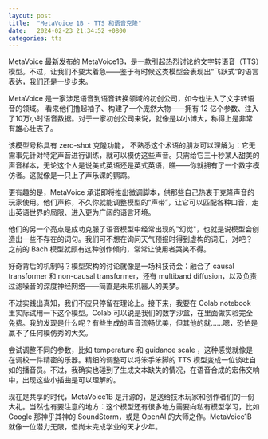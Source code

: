 ```yaml
---
layout: post
title:  "MetaVoice 1B - TTS 和语音克隆"
date:   2024-02-23 21:34:52 +0800
categories: tts
---
```


MetaVoice 最新发布的 MetaVoice1B，是一款引起热烈讨论的文字转语音（TTS）模型。不过，让我们不要太着急——鉴于有时候这类模型会表现出“飞跃式”的语言表达，我们还是一步步来。

MetaVoice 是一家涉足语音到语音转换领域的初创公司，如今也进入了文字转语音的领域。 看来他们撸起袖子、构建了一个庞然大物——拥有 12 亿个参数、注入了10万小时语音数据。对于一家初创公司来说，就像是以小博大，称得上是非常有雄心壮志了。

该模型号称具有 zero-shot 克隆功能， 不熟悉这个术语的朋友可以理解为：它无需事先针对特定声音进行训练，就可以模仿这些声音。只需给它三十秒某人甜美的声音样本，无论这个人是说美式英语还是英式英语，瞧——你就拥有了一个数字模仿者。这就像是一只上了声乐课的鹦鹉。

更有趣的是，MetaVoice 承诺即将推出微调脚本，供那些自己热衷于克隆声音的玩家使用。他们声称，不久你就能调整模型的“声带”，让它可以匹配各种口音，走出英语世界的局限、进入更为广阔的语言环境。

他们的另一个亮点是成功克服了语音模型中经常出现的"幻觉"，也就是说模型会创造出一些不存在的词句。我们可不想在询问天气预报时得到虚构的词汇，对吧？ 之前的 Bach 模型就颇有这种创作倾向，常常让使用者哭笑不得。

好奇背后的机制吗？模型架构的讨论就像是一场科技诗会：融合了 causal transformer 和 non-causal transformer，还有 multiband diffusion，以及负责过滤噪音的深度神经网络——简直是未来机器人的美梦。

不过实践出真知，我们不应只停留在理论上。接下来，我要在 Colab notebook 里实际试用一下这个模型。Colab 可以说是我们的数字沙盒，在里面做实验完全免费。我的发现是什么呢？有些生成的声音流畅优美，但其他的就……嗯，恐怕是赢不了任何模仿秀的大奖。

尝试调整不同的参数，比如 temperature 和 guidance scale ，这种感觉就像是在调校一件精密的乐器。精细的调整可以将笨手笨脚的 TTS 模型变成一位谈吐自如的播音员。不过，我确实也碰到了生成文本缺失的情况，在语音合成的宏伟交响中，出现这些小插曲是可以理解的。

现在是共享的时代，MetaVoice1B 是开源的，是送给技术玩家和创作者们的一份大礼。当然也有要注意的地方：这个模型还有很多地方需要向私有模型学习，比如 Google 那神乎其神的 SoundStorm，或是 OpenAI 的大师之作。MetaVoice1B 就像一位潜力无限，但尚未完成学业的天才少年。
